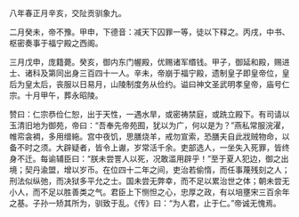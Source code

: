 八年春正月辛亥，交阯贡驯象九。

二月癸未，帝不豫。甲申，下德音：减天下囚罪一等，徒以下释之。丙戌，中书、枢密奏事于福宁殿之西阁。

三月戊申，庞籍薨。癸亥，御内东门幄殿，优赐诸军缗钱。甲子，御延和殿，赐进士、诸科及第同出身三百四十一人。辛未，帝崩于福宁殿，遗制皇子即皇帝位，皇后为皇太后，丧服以日易月，山陵制度务从俭约。谥曰神文圣武明孝皇帝，庙号仁宗。十月甲午，葬永昭陵。



赞曰：仁宗恭俭仁恕，出于天性，一遇水旱，或密祷禁庭，或跣立殿下。有司请以玉清旧地为御苑，帝曰：“吾奉先帝苑囿，犹以为广，何以是为？”燕私常服浣濯，帷帟衾裯，多用缯絁。宫中夜饥，思膳烧羊，戒勿宣索，恐膳夫自此戕贼物命，以备不时之须。大辟疑者，皆令上谳，岁常活千余。吏部选人，一坐失入死罪，皆终身不迁。每谕辅臣曰：“朕未尝詈人以死，况敢滥用辟乎！”至于夏人犯边，御之出境；契丹渝盟，增以岁币。在位四十二年之间，吏治若偷惰，而任事蔑残刻之人；刑法似纵弛，而决狱多平允之士。国未尝无弊幸，而不足以累治世之体；朝未尝无小人，而不足以胜善类之气。君臣上下恻怛之心，忠厚之政，有以培壅宋三百余年之基。子孙一矫其所为，驯致于乱。《传》曰：“为人君，止于仁。”帝诚无愧焉。